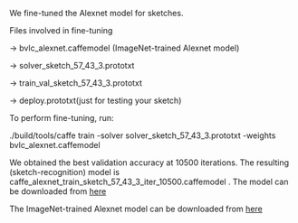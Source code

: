 We fine-tuned the Alexnet model for sketches. 

Files involved in fine-tuning

-> bvlc_alexnet.caffemodel (ImageNet-trained Alexnet model)

-> solver_sketch_57_43_3.prototxt

-> train_val_sketch_57_43_3.prototxt

-> deploy.prototxt(just for testing your sketch)

To perform fine-tuning, run:

./build/tools/caffe train -solver solver_sketch_57_43_3.prototxt -weights bvlc_alexnet.caffemodel 

We obtained the best validation accuracy at 10500 iterations. The resulting (sketch-recognition) model is caffe_alexnet_train_sketch_57_43_3_iter_10500.caffemodel . The model can be downloaded from [here](https://drive.google.com/file/d/0B-uAVJ5bK78SdXl4UnZtRFF1cmc/view?usp=sharing)

The ImageNet-trained Alexnet model can be downloaded from [here](http://dl.caffe.berkeleyvision.org/bvlc_alexnet.caffemodel)

